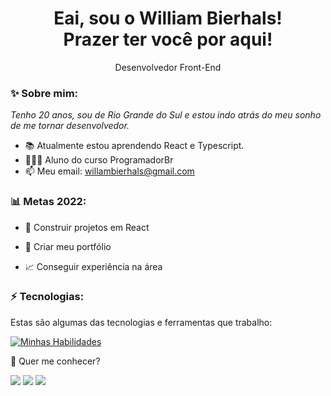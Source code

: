 <h1 align='center'>
  Eai, sou o William Bierhals!
  <br/>
  Prazer ter você por aqui!
</h1>

<p align='center'>
  Desenvolvedor Front-End
</p>

### ✨ Sobre mim:

<p>
  <em>
    Tenho 20 anos, sou de Rio Grande do Sul e estou indo atrás do meu sonho de me tornar desenvolvedor.
  </em>
</p>

- 📚 Atualmente estou aprendendo React e Typescript.
- 👨🏼‍💻 Aluno do curso ProgramadorBr
- 📫 Meu email: willambierhals@gmail.com

### 📊 Metas 2022:

- 🧩 Construir projetos em React

- 📂 Criar meu portfólio

- 📈 Conseguir experiência na área

### ⚡ Tecnologias:

Estas são algumas das tecnologias e ferramentas que trabalho:

[![Minhas Habilidades](https://skillicons.dev/icons?i=html,css,javascript,react,firebase,styledcomponents,ts)](https://skillicons.dev)

💬 Quer me conhecer?

<div>
  <a href="https://www.linkedin.com/in/william-bierhals-971b84222/" target="_blank"><img src="https://img.shields.io/badge/-LinkedIn-%230077B5?style=for-the-badge&logo=linkedin&logoColor=white" target="_blank"></a>
  <a href="https://api.whatsapp.com/send/?phone=%2B5553984389423&text&app_absent=0" target="_blank"><img src="https://img.shields.io/badge/WhatsApp-25D366?style=for-the-badge&logo=whatsapp&logoColor=white" target="_blank"></a>
  <a href = "mailto:willambierhals@gmail.com"><img src="https://img.shields.io/badge/-Gmail-%23333?style=for-the-badge&logo=gmail&logoColor=white" target="_blank"></a>
</div>
